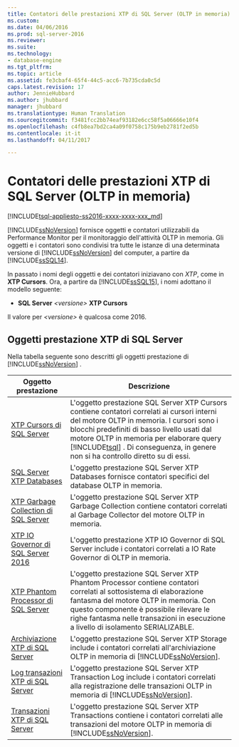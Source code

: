```yaml
---
title: Contatori delle prestazioni XTP di SQL Server (OLTP in memoria) | Microsoft Docs
ms.custom: 
ms.date: 04/06/2016
ms.prod: sql-server-2016
ms.reviewer: 
ms.suite: 
ms.technology:
- database-engine
ms.tgt_pltfrm: 
ms.topic: article
ms.assetid: fe3cbaf4-65f4-44c5-acc6-7b735cda0c5d
caps.latest.revision: 17
author: JennieHubbard
ms.author: jhubbard
manager: jhubbard
ms.translationtype: Human Translation
ms.sourcegitcommit: f3481fcc2bb74eaf93182e6cc58f5a06666e10f4
ms.openlocfilehash: c4fb8ea7bd2ca4a09f0758c175b9eb2781f2ed5b
ms.contentlocale: it-it
ms.lasthandoff: 04/11/2017

---
```

# <a name="sql-server-xtp-in-memory-oltp-performance-counters"></a>Contatori delle prestazioni XTP di SQL Server (OLTP in memoria)
[!INCLUDE[tsql-appliesto-ss2016-xxxx-xxxx-xxx_md](../../includes/tsql-appliesto-ss2016-xxxx-xxxx-xxx-md.md)]

  [!INCLUDE[ssNoVersion](../../includes/ssnoversion-md.md)] fornisce oggetti e contatori utilizzabili da Performance Monitor per il monitoraggio dell'attività OLTP in memoria. Gli oggetti e i contatori sono condivisi tra tutte le istanze di una determinata versione di [!INCLUDE[ssNoVersion](../../includes/ssnoversion-md.md)] del computer, a partire da [!INCLUDE[ssSQL14](../../includes/sssql14-md.md)].  
  
 In passato i nomi degli oggetti e dei contatori iniziavano con *XTP*, come in **XTP Cursors**. Ora, a partire da [!INCLUDE[ssSQL15](../../includes/sssql15-md.md)], i nomi adottano il modello seguente:  
  
-   **SQL Server** *\<versione>* **XTP Cursors**  
  
 Il valore per *\<versione>* è qualcosa come 2016.  
  
##  <a name="SQLServerPOs"></a> Oggetti prestazione XTP di SQL Server  
 Nella tabella seguente sono descritti gli oggetti prestazione di [!INCLUDE[ssNoVersion](../../includes/ssnoversion-md.md)] .  
  
|Oggetto prestazione|Descrizione|  
|------------------------|-----------------|  
|[XTP Cursors di SQL Server](../../relational-databases/performance-monitor/sql-server-xtp-cursors.md)|L'oggetto prestazione SQL Server XTP Cursors contiene contatori correlati ai cursori interni del motore OLTP in memoria. I cursori sono i blocchi predefiniti di basso livello usati dal motore OLTP in memoria per elaborare query [!INCLUDE[tsql](../../includes/tsql-md.md)] . Di conseguenza, in genere non si ha controllo diretto su di essi.|  
|[SQL Server XTP Databases](../../relational-databases/performance-monitor/sql-server-xtp-databases.md)|L'oggetto prestazione SQL Server XTP Databases fornisce contatori specifici del database OLTP in memoria.|  
|[XTP Garbage Collection di SQL Server](../../relational-databases/performance-monitor/sql-server-xtp-garbage-collection.md)|L'oggetto prestazione SQL Server XTP Garbage Collection contiene contatori correlati al Garbage Collector del motore OLTP in memoria.|  
|[XTP IO Governor di SQL Server 2016](../../relational-databases/performance-monitor/sql-server-xtp-io-governor.md)|L'oggetto prestazione XTP IO Governor di SQL Server include i contatori correlati a IO Rate Governor di OLTP in memoria.|
|[XTP Phantom Processor di SQL Server](../../relational-databases/performance-monitor/sql-server-xtp-phantom-processor.md)|L'oggetto prestazione SQL Server XTP Phantom Processor contiene contatori correlati al sottosistema di elaborazione fantasma del motore OLTP in memoria. Con questo componente è possibile rilevare le righe fantasma nelle transazioni in esecuzione a livello di isolamento SERIALIZABLE.|  
|[Archiviazione XTP di SQL Server](../../relational-databases/performance-monitor/sql-server-xtp-storage.md)|L'oggetto prestazione SQL Server XTP Storage include i contatori correlati all'archiviazione OLTP in memoria di [!INCLUDE[ssNoVersion](../../includes/ssnoversion-md.md)].|  
|[Log transazioni XTP di SQL Server](../../relational-databases/performance-monitor/sql-server-xtp-transaction-log.md)|L'oggetto prestazione SQL Server XTP Transaction Log include i contatori correlati alla registrazione delle transazioni OLTP in memoria di [!INCLUDE[ssNoVersion](../../includes/ssnoversion-md.md)].|  
|[Transazioni XTP di SQL Server](../../relational-databases/performance-monitor/sql-server-xtp-transactions.md)|L'oggetto prestazione SQL Server XTP Transactions contiene i contatori correlati alle transazioni del motore OLTP in memoria di [!INCLUDE[ssNoVersion](../../includes/ssnoversion-md.md)].|  
  
  

